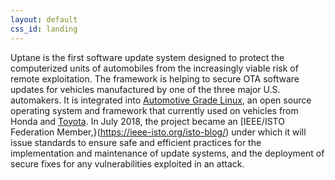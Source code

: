 ```yaml
---
layout: default
css_id: landing
---
```


Uptane is the first software update system designed to protect the computerized
units of automobiles from the increasingly viable risk of remote exploitation.
The framework is helping to secure OTA software updates for vehicles
manufactured by one of the three major U.S. automakers. It is integrated into [Automotive Grade Linux](https://www.automotivelinux.org/),
an open source operating system and framework that currently used on vehicles
from Honda and [Toyota](https://www.automotivelinux.org/announcements/2017/05/30/automotive-grade-linux-platform-debuts-on-the-2018-toyota-camry). In July 2018, the project became an [IEEE/ISTO Federation
Member,}(https://ieee-isto.org/isto-blog/) under which it will issue standards
to ensure safe and efficient practices for
the implementation and maintenance of update systems, and the deployment of
secure fixes for any vulnerabilities exploited in an attack.
